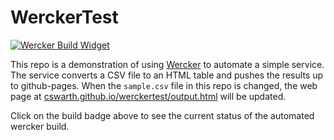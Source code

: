 # WerckerTest

[![Wercker Build Widget]][Wercker Application]

[Wercker Application]: https://app.wercker.com/project/bykey/2637ce424bf5a96542f5a343c2d8020c
[Wercker Build Widget]: https://app.wercker.com/status/2637ce424bf5a96542f5a343c2d8020c/s/master "wercker status"


This repo is a demonstration of using [Wercker](http://wercker.com) to
automate a simple service.  The service converts a CSV
file to an HTML table and pushes the results up to github-pages.  When the `sample.csv` file in this repo is changed, the web page at
[cswarth.github.io/werckertest/output.html](http://cswarth.github.io/werckertest/output.html)
will be updated.

Click on the build badge above to see the current status of the automated wercker build.


